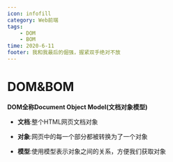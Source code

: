 ```yaml
---
icon: infofill
category: Web前端
tags:
    - DOM
    - BOM
time: 2020-6-11
footer: 我和我最后的倔强，握紧双手绝对不放
---
```




# DOM&BOM


**DOM全称Document Object Model(文档对象模型)**



- **文档**:整个HTML网页文档对象

- **对象**:网页中的每一个部分都被转换为了一个对象

- **模型**:使用模型表示对象之间的关系，方便我们获取对象

